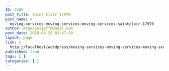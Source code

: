 ```yaml
---
ID: 7485
post_title: Saint Clair 17970
post_name: >
  moving-services-moving-services-moving-services-saintclair-17970
author: mrgabonijeff@gmail.com
post_date: 2018-03-28 01:47:39
layout: page
link: >
  http://localhost/wordpress/moving-services-moving-services-moving-services-saintclair-17970/
published: true
tags: [ ]
categories: [ ]
---
```

